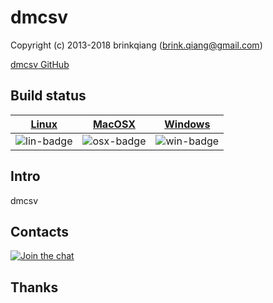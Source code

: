 # dmcsv

Copyright (c) 2013-2018 brinkqiang (brink.qiang@gmail.com)

[dmcsv GitHub](https://github.com/brinkqiang/dmcsv)

## Build status
| [Linux][lin-link] | [MacOSX][osx-link] | [Windows][win-link] |
| :---------------: | :----------------: | :-----------------: |
| ![lin-badge]      | ![osx-badge]       | ![win-badge]        |

[lin-badge]: https://travis-ci.org/brinkqiang/dmcsv.svg?branch=master "Travis build status"
[lin-link]:  https://travis-ci.org/brinkqiang/dmcsv "Travis build status"
[osx-badge]: https://travis-ci.org/brinkqiang/dmcsv.svg?branch=master "Travis build status"
[osx-link]:  https://travis-ci.org/brinkqiang/dmcsv "Travis build status"
[win-badge]: https://ci.appveyor.com/api/projects/status/github/brinkqiang/dmcsv?branch=master&svg=true "AppVeyor build status"
[win-link]:  https://ci.appveyor.com/project/brinkqiang/dmcsv "AppVeyor build status"

## Intro
dmcsv

## Contacts
[![Join the chat](https://badges.gitter.im/brinkqiang/dmcsv/Lobby.svg)](https://gitter.im/brinkqiang/dmcsv)

## Thanks
